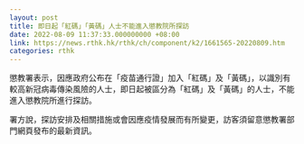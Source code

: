 ```yaml
---
layout: post
title: 即日起「紅碼」「黃碼」人士不能進入懲教院所探訪
date: 2022-08-09 11:37:33.000000000 +08:00
link: https://news.rthk.hk/rthk/ch/component/k2/1661565-20220809.htm
categories: rthk
---
```


懲教署表示，​因應政府公布在「疫苗通行證」加入「紅碼」及「黃碼」，以識別有較高新冠病毒傳染風險的人士，即日起被區分為「紅碼」及「黃碼」的人士，不能進入懲教院所進行探訪。

署方說，探訪安排及相關措施或會因應疫情發展而有所變更，訪客須留意懲教署部門網頁發布的最新資訊。
